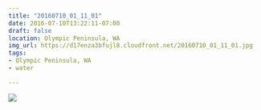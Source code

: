 ```yaml
---
title: "20160710_01_11_01"
date: 2016-07-10T13:22:11-07:00
draft: false
location: Olympic Peninsula, WA
img_url: https://d17enza3bfujl8.cloudfront.net/20160710_01_11_01.jpg
tags:
- Olympic Peninsula, WA
- water

---
```


![](https://d17enza3bfujl8.cloudfront.net/20160710_01_11_01.jpg)


